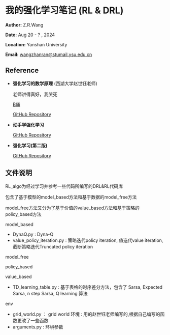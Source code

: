 # 我的强化学习笔记 (RL & DRL)

**Author:** Z.R.Wang

**Date:** Aug 20 - ? , 2024

**Location:** Yanshan University

**Email:** [wangzhanran@stumail.ysu.edu.cn](mailto:wangzhanran@stumail.ysu.edu.cn)

## Reference

- **强化学习的数学原理** (西湖大学赵世钰老师)

  老师讲得真好，我哭死

  [Blili](https://space.bilibili.com/2044042934/channel/collectiondetail?sid=748665)

  [GitHub Repository](https://github.com/MathFoundationRL/Book-Mathematical-Foundation-of-Reinforcement-Learning)

- **动手学强化学习**
  
  [GitHub Repository](https://github.com/boyu-ai/Hands-on-RL)

- **强化学习(第二版)**
  
  [GitHub Repository](https://github.com/ShangtongZhang/reinforcement-learning-an-introduction)


## 文件说明

RL_algo为经过学习并参考一些代码所编写的DRL&RL代码库

包含了基于模型的model_based方法和基于数据的model_free方法

model_free方法又分为了基于价值的value_based方法和基于策略的policy_based方法

model_based

- DynaQ.py : Dyna-Q
- value_policy_iteration.py : 策略迭代policy iteration, 值迭代value iteration, 截断策略迭代Truncated policy iteration

model_free

policy_based

value_based

- TD_learning_table.py : 基于表格的时序差分方法，包含了 Sarsa, Expected Sarsa, n step Sarsa, Q learning 算法

env

- grid_world.py ： grid world 环境 : 用的赵世钰老师编写的,根据自己编写的函数更改了一些函数
- arguments.py : 环境参数